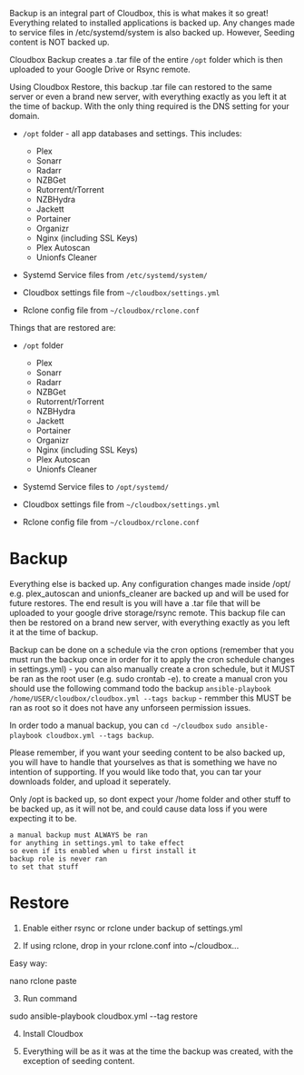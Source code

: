 Backup is an integral part of Cloudbox, this is what makes it so great! Everything related to installed applications is backed up. Any changes made to service files in /etc/systemd/system is also backed up. However, Seeding content is NOT backed up.

Cloudbox Backup creates a .tar file of the entire `/opt` folder which is then uploaded to your Google Drive or Rsync remote.  

Using Cloudbox Restore, this backup .tar file can restored to the same server or even a brand new server, with everything exactly as you left it at the time of backup. With the only thing required is the DNS setting for your domain.

- `/opt` folder - all app databases and settings. This includes: 
  * Plex
  * Sonarr
  * Radarr
  * NZBGet
  * Rutorrent/rTorrent
  * NZBHydra
  * Jackett
  * Portainer
  * Organizr
  * Nginx (including SSL Keys)
  * Plex Autoscan
  * Unionfs Cleaner

- Systemd Service files from `/etc/systemd/system/`
- Cloudbox settings file from `~/cloudbox/settings.yml`
- Rclone config file from `~/cloudbox/rclone.conf`

Things that are restored are:
- `/opt` folder
  * Plex
  * Sonarr
  * Radarr
  * NZBGet
  * Rutorrent/rTorrent
  * NZBHydra
  * Jackett
  * Portainer
  * Organizr
  * Nginx (including SSL Keys)
  * Plex Autoscan
  * Unionfs Cleaner

- Systemd Service files to `/opt/systemd/`
- Cloudbox settings file from `~/cloudbox/settings.yml`
- Rclone config file from `~/cloudbox/rclone.conf`


# Backup


Everything else is backed up. Any configuration changes made inside /opt/ e.g. plex_autoscan and unionfs_cleaner are backed up and will be used for future restores. 
The end result is you will have a .tar file that will be uploaded to your google drive storage/rsync remote. This backup file can then be restored on a brand new server, with everything exactly as you left it at the time of backup. 

Backup can be done on a schedule via the cron options (remember that you must run the backup once in order for it to apply the cron schedule changes in settings.yml) - you can also manually create a cron schedule, but it MUST be ran as the root user (e.g. sudo crontab -e). to create a manual cron you should use the following command todo the backup ```ansible-playbook /home/USER/cloudbox/cloudbox.yml --tags backup``` - remmber this MUST be ran as root so it does not have any unforseen permission issues.

In order todo a manual backup, you can ```cd ~/cloudbox``` ```sudo ansible-playbook cloudbox.yml --tags backup```.

Please remember, if you want your seeding content to be also backed up, you will have to handle that yourselves as that is something we have no intention of supporting. If you would like todo that, you can tar your downloads folder, and upload it seperately. 

Only /opt is backed up, so dont expect your /home folder and other stuff to be backed up, as it will not be, and could cause data loss if you were expecting it to be.


```
a manual backup must ALWAYS be ran
for anything in settings.yml to take effect
so even if its enabled when u first install it
backup role is never ran
to set that stuff
```

# Restore

1. Enable either rsync or rclone under backup of settings.yml

2. If using rclone, drop in your rclone.conf into ~/cloudbox...

Easy way:

nano rclone
paste

3. Run command

sudo ansible-playbook cloudbox.yml --tag restore

4. Install Cloudbox

5. Everything will be as it was at the time the backup was created, with the exception of seeding content.